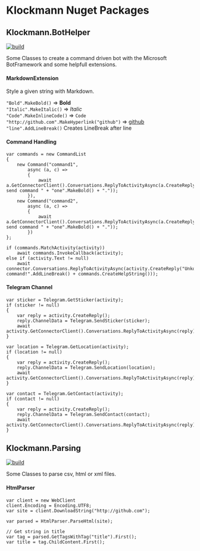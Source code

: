 # Klockmann Nuget Packages

## Klockmann.BotHelper
[![build](https://klockmann.visualstudio.com/_apis/public/build/definitions/0bc93951-0156-493b-9a24-221b9ee1eb1b/15/badge)](https://www.nuget.org/packages/Klockmann.BotHelper/)

Some Classes to create a command driven bot with the Microsoft BotFramework and some helpfull extensions.

#### MarkdownExtension

Style a given string with Markdown.

`"Bold".MakeBold()` => **Bold**  
`"Italic".MakeItalic()` => *Italic*  
`"Code".MakeInlineCode()` => `Code`  
`"http://github.com".MakeHyperlink("github")` => [github](http://github.com)
`"line".AddLineBreak()` Creates LineBreak after line

#### Command Handling

    var commands = new CommandList
    {
        new Command("command1",
            async (a, c) =>
            {
                await a.GetConnectorClient().Conversations.ReplyToActivityAsync(a.CreateReply("You send command " + "one".MakeBold() + "."));
            }),
        new Command("command2",
            async (a, c) =>
            {
                await a.GetConnectorClient().Conversations.ReplyToActivityAsync(a.CreateReply("You send command " + "one".MakeBold() + "."));
            })
    };

    if (commands.MatchActivity(activity))
        await commands.InvokeCallback(activity);
    else if (activity.Text != null)
        await connector.Conversations.ReplyToActivityAsync(activity.CreateReply("Unkown command!".AddLineBreak() + commands.CreateHelpString()));

#### Telegram Channel

    var sticker = Telegram.GetSticker(activity);
    if (sticker != null)
    {
        var reply = activity.CreateReply();
        reply.ChannelData = Telegram.SendSticker(sticker);
        await activity.GetConnectorClient().Conversations.ReplyToActivityAsync(reply);
    }

    var location = Telegram.GetLocation(activity);
    if (location != null)
    {
        var reply = activity.CreateReply();
        reply.ChannelData = Telegram.SendLocation(location);
        await activity.GetConnectorClient().Conversations.ReplyToActivityAsync(reply);
    }
    
    var contact = Telegram.GetContact(activity);
    if (contact != null)
    {
        var reply = activity.CreateReply();
        reply.ChannelData = Telegram.SendContact(contact);
        await activity.GetConnectorClient().Conversations.ReplyToActivityAsync(reply);
    }

## Klockmann.Parsing
[![build](https://klockmann.visualstudio.com/_apis/public/build/definitions/0bc93951-0156-493b-9a24-221b9ee1eb1b/14/badge)](https://www.nuget.org/packages/Klockmann.Parsing/)

Some Classes to parse csv, html or xml files.

#### HtmlParser

    var client = new WebClient
    client.Encoding = Encoding.UTF8;
    var site = client.DownloadString("http://github.com");

    var parsed = HtmlParser.ParseHtml(site);

    // Get string in title
    var tag = parsed.GetTagsWithTag("title").First();
    var title = tag.ChildContent.First();